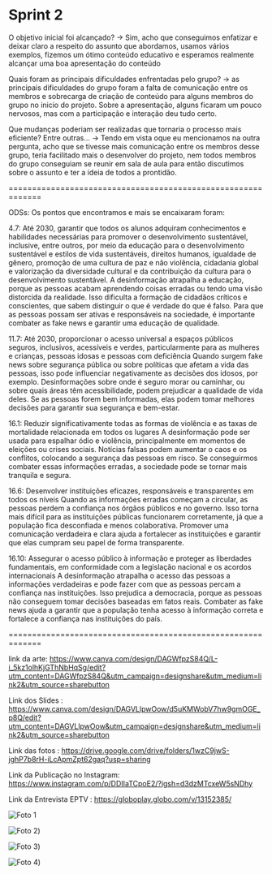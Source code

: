 # Sprint 2

O objetivo inicial foi alcançado?
-> Sim, acho que conseguimos enfatizar e deixar claro a respeito do assunto que abordamos, usamos vários exemplos, fizemos um ótimo conteúdo educativo e esperamos realmente alcançar uma boa apresentação do conteúdo

Quais foram as principais dificuldades enfrentadas pelo grupo? 
-> as principais dificuldades do grupo foram a falta de comunicação entre os membros e sobrecarga de criação de conteúdo para alguns membros do grupo no inicio do projeto. Sobre a apresentação, alguns ficaram um pouco nervosos, mas com a participação e interação deu tudo certo.

Que mudanças poderiam ser realizadas que tornaria o processo mais eficiente? Entre outras...
-> Tendo em vista oque eu mencionamos na outra pergunta, acho que se tivesse mais comunicação entre os membros desse grupo, teria facilitado mais o desenvolver do projeto, nem todos membros do grupo conseguiam se reunir em sala de aula para então discutimos sobre o assunto e ter a ideia de todos a prontidão.

=============================================================

ODSs:
Os pontos que encontramos e mais se encaixaram foram:

4.7: Até 2030, garantir que todos os alunos adquiram conhecimentos e habilidades necessárias para promover o desenvolvimento sustentável, inclusive, entre outros, por meio da educação para o desenvolvimento sustentável e estilos de vida sustentáveis, direitos humanos, igualdade de gênero, promoção de uma cultura de paz e não violência, cidadania global e valorização da diversidade cultural e da contribuição da cultura para o desenvolvimento sustentável.
A desinformação atrapalha a educação, porque as pessoas acabam aprendendo coisas erradas ou tendo uma visão distorcida da realidade. Isso dificulta a formação de cidadãos críticos e conscientes, que sabem distinguir o que é verdade do que é falso. Para que as pessoas possam ser ativas e responsáveis na sociedade, é importante combater as fake news e garantir uma educação de qualidade.

11.7: Até 2030, proporcionar o acesso universal a espaços públicos seguros, inclusivos, acessíveis e verdes, particularmente para as mulheres e crianças, pessoas idosas e pessoas com deficiência
Quando surgem fake news sobre segurança pública ou sobre políticas que afetam a vida das pessoas, isso pode influenciar negativamente as decisões dos idosos, por exemplo. Desinformações sobre onde é seguro morar ou caminhar, ou sobre quais áreas têm acessibilidade, podem prejudicar a qualidade de vida deles. Se as pessoas forem bem informadas, elas podem tomar melhores decisões para garantir sua segurança e bem-estar.

16.1: Reduzir significativamente todas as formas de violência e as taxas de mortalidade relacionada em todos os lugares
A desinformação pode ser usada para espalhar ódio e violência, principalmente em momentos de eleições ou crises sociais. Notícias falsas podem aumentar o caos e os conflitos, colocando a segurança das pessoas em risco. Se conseguirmos combater essas informações erradas, a sociedade pode se tornar mais tranquila e segura.

16.6: Desenvolver instituições eficazes, responsáveis e transparentes em todos os níveis
Quando as informações erradas começam a circular, as pessoas perdem a confiança nos órgãos públicos e no governo. Isso torna mais difícil para as instituições públicas funcionarem corretamente, já que a população fica desconfiada e menos colaborativa. Promover uma comunicação verdadeira e clara ajuda a fortalecer as instituições e garantir que elas cumpram seu papel de forma transparente.

16.10: Assegurar o acesso público à informação e proteger as liberdades fundamentais, em conformidade com a legislação nacional e os acordos internacionais
A desinformação atrapalha o acesso das pessoas a informações verdadeiras e pode fazer com que as pessoas percam a confiança nas instituições. Isso prejudica a democracia, porque as pessoas não conseguem tomar decisões baseadas em fatos reais. Combater as fake news ajuda a garantir que a população tenha acesso à informação correta e fortalece a confiança nas instituições do país.

=============================================================

link da arte:
https://www.canva.com/design/DAGWfpzS84Q/L-i_5kz1olhKjGThNbHqSg/edit?utm_content=DAGWfpzS84Q&utm_campaign=designshare&utm_medium=link2&utm_source=sharebutton 

Link dos Slides : 
https://www.canva.com/design/DAGVLlpwOow/d5uKMWobV7hw9gmOGE_p8Q/edit?utm_content=DAGVLlpwOow&utm_campaign=designshare&utm_medium=link2&utm_source=sharebutton


Link das fotos : 
https://drive.google.com/drive/folders/1wzC9jwS-jghP7b8rH-iLcApmZpt62gaq?usp=sharing

Link da Publicação no Instagram:
https://www.instagram.com/p/DDIIaTCpoE2/?igsh=d3dzMTcxeW5sNDhy

Link da Entrevista EPTV :
https://globoplay.globo.com/v/13152385/

![Foto 1](https://github.com/ICEI-PUC-Minas-PPC-CC/ppc-cc-2024-2-ment2-noite1-idosos_2/blob/main/Imagem%20do%20WhatsApp%20de%202024-12-10%20%C3%A0(s)%2020.07.27_d73b6bb6.jpg)

![Foto 2](https://github.com/ICEI-PUC-Minas-PPC-CC/ppc-cc-2024-2-ment2-noite1-idosos_2/blob/main/Imagem%20do%20WhatsApp%20de%202024-12-10%20%C3%A0(s)%2020.07.28_8d216661.jpg))

![Foto 3](https://github.com/ICEI-PUC-Minas-PPC-CC/ppc-cc-2024-2-ment2-noite1-idosos_2/blob/main/Imagem%20do%20WhatsApp%20de%202024-12-10%20%C3%A0(s)%2020.07.28_ff650572.jpg))

![Foto 4](https://github.com/ICEI-PUC-Minas-PPC-CC/ppc-cc-2024-2-ment2-noite1-idosos_2/blob/main/Imagem%20do%20WhatsApp%20de%202024-12-10%20%C3%A0(s)%2020.07.46_7889d716.jpg))
